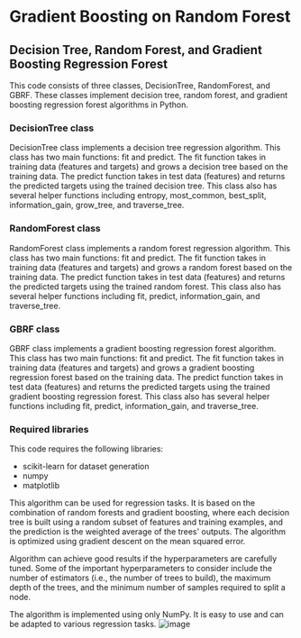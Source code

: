 # Gradient Boosting on Random Forest
## Decision Tree, Random Forest, and Gradient Boosting Regression Forest
This code consists of three classes, DecisionTree, RandomForest, and GBRF. These classes implement decision tree, random forest, and gradient boosting regression forest algorithms in Python.

### DecisionTree class
DecisionTree class implements a decision tree regression algorithm. This class has two main functions: fit and predict. The fit function takes in training data (features and targets) and grows a decision tree based on the training data. The predict function takes in test data (features) and returns the predicted targets using the trained decision tree. This class also has several helper functions including entropy, most_common, best_split, information_gain, grow_tree, and traverse_tree.

### RandomForest class
RandomForest class implements a random forest regression algorithm. This class has two main functions: fit and predict. The fit function takes in training data (features and targets) and grows a random forest based on the training data. The predict function takes in test data (features) and returns the predicted targets using the trained random forest. This class also has several helper functions including fit, predict, information_gain, and traverse_tree.

### GBRF class
GBRF class implements a gradient boosting regression forest algorithm. This class has two main functions: fit and predict. The fit function takes in training data (features and targets) and grows a gradient boosting regression forest based on the training data. The predict function takes in test data (features) and returns the predicted targets using the trained gradient boosting regression forest. This class also has several helper functions including fit, predict, information_gain, and traverse_tree.

### Required libraries
This code requires the following libraries:

- scikit-learn for dataset generation
- numpy
- matplotlib

This algorithm can be used for regression tasks. It is based on the combination of random forests and gradient boosting, where each decision tree is built using a random subset of features and training examples, and the prediction is the weighted average of the trees' outputs. The algorithm is optimized using gradient descent on the mean squared error.

Algorithm can achieve good results if the hyperparameters are carefully tuned. Some of the important hyperparameters to consider include the number of estimators (i.e., the number of trees to build), the maximum depth of the trees, and the minimum number of samples required to split a node.

The algorithm is implemented using only NumPy. It is easy to use and can be adapted to various regression tasks.
![image](https://user-images.githubusercontent.com/124432421/236643232-16a4ac84-4fe0-47b5-8cb3-60dbe6ebc95d.png)
